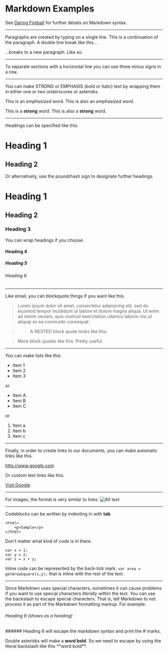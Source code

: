 # Markdown Examples #

See [Daring Fireball](https://daringfireball.net/projects/markdown/syntax) for further details on Markdown syntax.

---
Paragraphs are created by typing on a single line. This is a continuation of the paragraph. A double line break like this...

...breaks to a new paragraph. Like so.

---

To separate sections with a horizontal line you can use three minus signs in a row.

---
You can make STRONG or EMPHASIS (bold or italic) text by wrapping them in either one or two underscores or asterisks.

This is an _emphasized_ word. This is also an *emphasized* word.

This is a __strong__ word. This is also a **strong** word.

---
Headings can be specified like this.

Heading 1
=========
Heading 2
---------

Or alternatively, use the pound/hash sign to designate further headings.

# Heading 1
## Heading 2
### Heading 3

You can wrap headings if you choose.

#### Heading 4 ####
##### Heading 5 #####
###### Heading 6 ######

---

Like email, you can blockquote things if you want like this.

> Lorem ipsum dolor sit amet, consectetur adipisicing elit, sed do eiusmod tempor incididunt ut labore et dolore magna aliqua. Ut enim ad minim veniam, quis nostrud exercitation ullamco laboris nisi ut aliquip ex ea commodo consequat.

>> A NESTED block quote looks like this.

> More block quotes like this. Pretty useful.

---

You can make lists like this.

* Item 1
* Item 2
* Item 3

or

- Item A
- Item B
- Item C

or

1. Item a
2. Item b
3. Item c

---

Finally, in order to create links to our documents, you can make automatic links like this.

<http://www.google.com>

Or custom text links like this.

[Visit Google](https://www.google.com)

---

For images, the format is very similar to links:
![Alt text](https://daringfireball.net/graphics/logos/)

---

Codeblocks can be written by indenting in with **tab**.

	<html>
		<p>Sample</p>
	</html>

Don't matter what kind of code is in there.

	var x = 1;
	var y = 2;
	var z = x + y;

Inline code can be represented by the back-tick mark. `var area = getAreaSquare(x,y);` that is inline with the rest of the text.

---

Since Markdown uses special characters, sometimes it can cause problems if you want to use special characters _literally_ within the text. You can use the backslash to escape special characters. That is, tell Markdown to not process it as part of the Markdown formatting markup. For example:

###### Heading 6 (shows as a heading)

\#\#\#\#\#\# Heading 6 will escape the markdown syntax and print the # marks.

Double asterisks will make a **word bold**. So we need to escape by using the literal backslash like this \*\*word bold\*\*.
